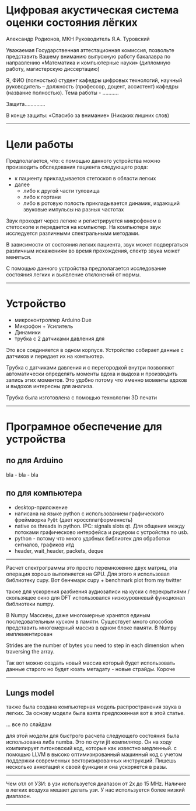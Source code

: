 # Цифровая акустическая система оценки состояния лёгких
Александр Родионов, МКН
Руководитель Я.А. Туровский

Уважаемая Государственная аттестационная комиссия, позвольте представить Вашему вниманию выпускную работу бакалавра по направлению «Математика и компьютерные науки» (дипломную работу, магистерскую диссертацию)

Я, ФИО (полностью) студент кафедры цифровых технологий, научный руководитель – должность (профессор, доцент, ассистент) кафедры (название полностью). Тема работы - ...........

Защита..............

В конце защиты: «Спасибо за внимание» (Никаких лишних слов)

--------------------------------------------------------------------------------

# Цели работы
Предполагается, что:
с помощью данного устройства можно производить обследования пациента следующего рода:
- к пациенту прикладывается стетоскоп в области легких
- далее
    - либо к другой части туловища
    - либо к гортани
    - либо в ротовую полость
прикладывается динамик, издающий звуковые импульсы на разных частотах

Звук проходит через легкие и регистрируется микрофоном в стетоскопе и передается на компьютер. 
На компьютере звук исследуется различными спектральными методами. 

В зависимости от состояния легких пациента, звук может подвергаться различным искажениям во время прохождения, спектр звука может меняться. 

С помощью данного устройства предполагается исследование состояния легких и выявление отклонений от нормы.
    
--------------------------------------------------------------------------------

# Устройство
- микроконтроллер Arduino Due
- Микрофон + Усилитель
- Динамики
- трубка с 2 датчиками давления для 

Это все соединяется в одном корпусе. Устройство собирает данные с датчиков и передает их на компьютер.

Трубка с датчиками давления и с перегородкой внутри позволяют автоматически определять моменты вдоха и выдоха и производить запись этих моментов.
Это удобно потому что именно моменты вдохов и выдохов интересны для анализа.

Трубка была изготовлена с помощью технологии 3D печати

--------------------------------------------------------------------------------

# Програмное обеспечение для устройства
## по для Arduino
bla - bla - bla
## по для компьютера
- desktop-приложение
- написана на языке python с использованием графического фреймворка `PyQt` (дает кроссплатформеннсть)
- native os threads in python. IPC: signals slots qt. Для общения между потоками графическово интерфейса и ридером с устройства по usb.
- python - потому что много удобных библиотек для обработки сигналов, графиков итд
- header, wait_header, packets, deque

--------------------------------------------------------------------------------

Расчет спектрограммы это просто перемножение двух матриц, эта операция хорошо выполняется на GPU. Для этого я использовал библиотеку cupy. Вот бенчмарк
cupy + benchmark plot from my twitter

также для ускорения разбиения аудиозаписи на куски с перекрытиями / скользящее окно для DFT использовался низкоуровневый функционал библиотеки numpy.

В Numpy Массивы, даже многомерные хранятся единым последовательным куском в памяти. Существует много способов представить многомерный массив в одном блоке памяти. В Numpy имплементирован 

<!-- Every array has a number of `dimensions`, a `shape`, a `data type`, and `strides`. Strides describe how the items of a multidimensional array are organized in the data buffer. -->

<!-- NumPy implements a strided indexing scheme, where the position of any element is a linear combination of the dimensions, the coefficients being the strides. In other words, strides describe, in any dimension, how many bytes we nee=d to jump over in the data buffer to go from one item to the next. -->

<!-- Artificially changing the strides allows us to make some array operations more efficient than with standard methods, which may involve array copies. -->

<!-- The as_strided() method takes an array, a shape, and strides as arguments. It creates a new array, but uses the same data buffer as the original array. The only thing that changes is the metadata. This trick lets us manipulate NumPy arrays as usual, except that they may take much less memory than what NumPy thinks. -->

Strides are the number of bytes you need to step in each dimension when traversing the array.

Так вот можно создать новый массив который будет использовать данные старого но будет юзать метадату - новые страйды.
Короче 

--------------------------------------------------------------------------------

## Lungs model
также была создана компьютерная модель распространения звука в легких. За основу модели была взята предложенная вот в этой статье.

... все по слайдам

для этой модели для быстрого расчета следующего состояния была использована либа numba. Это по сути jit компилятор. Он на ходу компилирует питоновский код, которые как известно медленный. с помощью LLVM в высоко оптимизированный машинный код с учетом поддержки современных векторизированных инструкций. Пишешь несколько аннотаций к своей функции и она ускоряется в разы.

--------------------------------------------------------------------------------

Чем отл от УЗИ: в узи используется диапазон от 2х до 15 MHz. Наличие в легких воздуха мешает делать узи. У нас используется более низкий диапазон.

--------------------------------------------------------------------------------


<!-- ======================================================================== -->

<!-- ### повышение качества спектрограмм
обычное Оконное преобразование Фурье / STFT / Short-time Fourier transform
имеет известный недостаток. Качество спектрограмм в низких частотах достаточно плохое даже при высокой `fs` шаг достаточно получается достаточно большим. Особенно если учитывать что спектрограммы обычно изображаются в логарифмической шкале по оси частот, потому что мы нелинейно воспринимаем высоту звука.

Есть `wavelet transform`, есть `constant q transform`. 
В данной работе для улучшения качества спектрограм был использован более простой способ. Я буду использовать набор кросс корелляций вместо обычного FFT. Нас сейчас не интересует разложение сигнала в другой базис и возможность обратной трансформации. Нам нужно нагенерировать признаки - сколько в нашем сигнале синусоид разной частоты. Эти похоже на подход который используется в CNN сетях.

Коротко напомню что такое кросс-корреляция и каких она бывает типов.
- full
- valid
- same


тут значек звездочка, я так обозначил кросс-корелляцию. 
Просто обычно так обозначают свертку, их часто путают, похожие понятия - 
в свертке либо 1 либо 2 вектор переворачивается слева направо.
тоже самое. Даже в CNN - сверточные нейронные сети - но на самом деле там свертка почти никогда не используется, почти всегда там используют именно кросс корелляцию. Потому что как бы а зачем добавлять излишнюю сложность - переворачивать картинку или сложность, сеть просто адаптируется либо к обычным фильтрам / изображениям либо к перевернутым и перестроит веса. Результат будет одинаковый.


Эти синусоиды это как набор фильтров в CNN сетях.

В результате корелляции 2х векторов появляется новый вектор.


- `mode='full'` там где есть хотя бы одно пересечение
- `mode='same'` Only return the middle values of the convolution. Берем только середину от full длиной равной длиной большего из 1 и 2 векторов. У нас b больше, его длина 5 соответсвенно мы берем середину от full длиной 5, выходной вектор длины 5.
- `mode='valid'` только там где полное пересечение тоесть

Оказывается если длины векторов равны то valid cross corellation это просто dot product. , скалярное произведение. Тоесть просто перемножить и сложить

Мы использовали именно такой вариант.

Если преобразовать формулу DFT к такому виду то здесь очевидны 2 корелляции - с косинусоидами и с синусоидам. Первая дает Re значения X[k], вторая Im X[k] , X[k] - комплексное число.


немного преобразуем формулу для преобразования фурье. 
Мы видим что в DFT производится корелляция лишь с N частотами. Нам этого мало, мы хотим четкие спектрограммы, 

Короче предложено - использовать набор синусоид и косинусоид произвольных  частот / сколько необходимо.

Ну а более детально наш сигнал не целиком кореллируется а он разбивается на куски с нахлестом/перекрытием

транспонируем
теперь произведение этих двух матриц даст нам нужную нам спектрограмму высокого качества

Напоминаю что это только действительная часть спектрограммы. Также нужно посчитать мнимую кореллирую с синусоидами. Потом взять модуль и логарифм от получившейся комплексной матрицы. Тогда это будет спектрограмма.

Как и для любого оконного фурье нужно домножить на какое то окно например окно Hann, Hamming, Blackman чтобы избежать артефактов.

----


---

немножко исправить положение помогает трюк: можно брать большой nperseg, тогда шаги будут меньше. А чтобы исправить положение по горизонтали - можно просто делать большой noverlap. Но этот трюк все равно не очень помогает.

nyquist limit

---

зачем улучшать качество спектрограммы - потом планируется подавать в CNN, пока не подали потому что мало данных. Мы пробывали ходить по больницам - что то записали, но этого мало. Будем также использовать открытые датасеты источники записей.

ссылка на презентацию будет в конце - можно будет перейти отсюда по ссылке. -->

<!-- ======================================================================== -->
